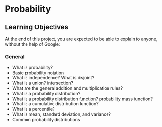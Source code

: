 # Probability

## Learning Objectives

At the end of this project, you are expected to be able to explain to anyone, without the help of Google:

### General

- What is probability?
- Basic probability notation
- What is independence? What is disjoint?
- What is a union? intersection?
- What are the general addition and multiplication rules?
- What is a probability distribution?
- What is a probability distribution function? probability mass function?
- What is a cumulative distribution function?
- What is a percentile?
- What is mean, standard deviation, and variance?
- Common probability distributions
